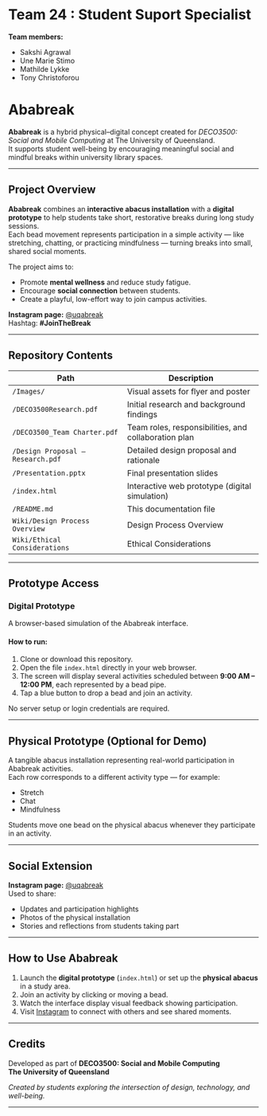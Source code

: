 # Team 24 : Student Suport Specialist

__Team members:__
* Sakshi Agrawal
* Une Marie Stimo
* Mathilde Lykke
* Tony Christoforou

# Ababreak

**Ababreak** is a hybrid physical–digital concept created for *DECO3500: Social and Mobile Computing* at The University of Queensland.  
It supports student well-being by encouraging meaningful social and mindful breaks within university library spaces.

---

## Project Overview

**Ababreak** combines an **interactive abacus installation** with a **digital prototype** to help students take short, restorative breaks during long study sessions.  
Each bead movement represents participation in a simple activity — like stretching, chatting, or practicing mindfulness — turning breaks into small, shared social moments.

The project aims to:
- Promote **mental wellness** and reduce study fatigue.
- Encourage **social connection** between students.
- Create a playful, low-effort way to join campus activities.

 **Instagram page:** [@uqabreak](https://www.instagram.com/uqabreak)  
Hashtag: **#JoinTheBreak**

---

## Repository Contents

| Path | Description |
|------|--------------|
| `/Images/` | Visual assets for flyer and poster |
| `/DECO3500Research.pdf` | Initial research and background findings |
| `/DECO3500_Team Charter.pdf` | Team roles, responsibilities, and collaboration plan |
| `/Design Proposal – Research.pdf` | Detailed design proposal and rationale |
| `/Presentation.pptx` | Final presentation slides |
| `/index.html` | Interactive web prototype (digital simulation) |
| `/README.md` | This documentation file |
| `Wiki/Design Process Overview` | Design Process Overview|
| `Wiki/Ethical Considerations` | Ethical Considerations|

---

## Prototype Access

### Digital Prototype
A browser-based simulation of the Ababreak interface.

#### How to run:
1. Clone or download this repository.  
2. Open the file `index.html` directly in your web browser.  
3. The screen will display several activities scheduled between **9:00 AM – 12:00 PM**, each represented by a bead pipe.  
4. Tap a blue button to drop a bead and join an activity.  

No server setup or login credentials are required.

---

## Physical Prototype (Optional for Demo)

A tangible abacus installation representing real-world participation in Ababreak activities.  
Each row corresponds to a different activity type — for example:
- Stretch
- Chat
- Mindfulness

Students move one bead on the physical abacus whenever they participate in an activity.

---

## Social Extension

**Instagram page:** [@uqabreak](https://www.instagram.com/uqabreak)  
Used to share:
- Updates and participation highlights  
- Photos of the physical installation  
- Stories and reflections from students taking part  

---

## How to Use Ababreak

1. Launch the **digital prototype** (`index.html`) or set up the **physical abacus** in a study area.  
2. Join an activity by clicking or moving a bead.  
3. Watch the interface display visual feedback showing participation.  
4. Visit [Instagram](https://www.instagram.com/uqabreak) to connect with others and see shared moments.  

---

## Credits

Developed as part of **DECO3500: Social and Mobile Computing**  
**The University of Queensland**

*Created by students exploring the intersection of design, technology, and well-being.*

---


